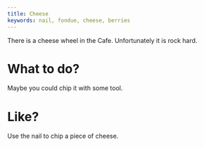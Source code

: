 ```yaml
---
title: Cheese
keywords: nail, fondue, cheese, berries
---
```


There is a cheese wheel in the Cafe. Unfortunately it is rock hard.

# What to do?
Maybe you could chip it with some tool.

# Like?
Use the nail to chip a piece of cheese.
